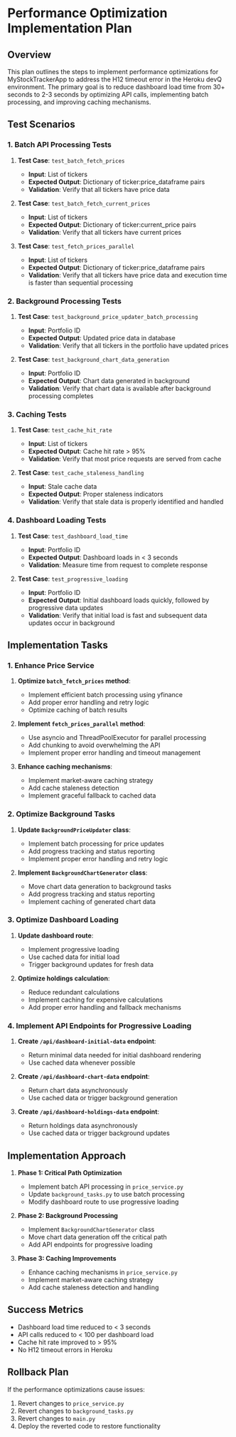 # Performance Optimization Implementation Plan

## Overview

This plan outlines the steps to implement performance optimizations for MyStockTrackerApp to address the H12 timeout error in the Heroku devQ environment. The primary goal is to reduce dashboard load time from 30+ seconds to 2-3 seconds by optimizing API calls, implementing batch processing, and improving caching mechanisms.

## Test Scenarios

### 1. Batch API Processing Tests

1. **Test Case**: `test_batch_fetch_prices`
   - **Input**: List of tickers
   - **Expected Output**: Dictionary of ticker:price_dataframe pairs
   - **Validation**: Verify that all tickers have price data

2. **Test Case**: `test_batch_fetch_current_prices`
   - **Input**: List of tickers
   - **Expected Output**: Dictionary of ticker:current_price pairs
   - **Validation**: Verify that all tickers have current prices

3. **Test Case**: `test_fetch_prices_parallel`
   - **Input**: List of tickers
   - **Expected Output**: Dictionary of ticker:price_dataframe pairs
   - **Validation**: Verify that all tickers have price data and execution time is faster than sequential processing

### 2. Background Processing Tests

1. **Test Case**: `test_background_price_updater_batch_processing`
   - **Input**: Portfolio ID
   - **Expected Output**: Updated price data in database
   - **Validation**: Verify that all tickers in the portfolio have updated prices

2. **Test Case**: `test_background_chart_data_generation`
   - **Input**: Portfolio ID
   - **Expected Output**: Chart data generated in background
   - **Validation**: Verify that chart data is available after background processing completes

### 3. Caching Tests

1. **Test Case**: `test_cache_hit_rate`
   - **Input**: List of tickers
   - **Expected Output**: Cache hit rate > 95%
   - **Validation**: Verify that most price requests are served from cache

2. **Test Case**: `test_cache_staleness_handling`
   - **Input**: Stale cache data
   - **Expected Output**: Proper staleness indicators
   - **Validation**: Verify that stale data is properly identified and handled

### 4. Dashboard Loading Tests

1. **Test Case**: `test_dashboard_load_time`
   - **Input**: Portfolio ID
   - **Expected Output**: Dashboard loads in < 3 seconds
   - **Validation**: Measure time from request to complete response

2. **Test Case**: `test_progressive_loading`
   - **Input**: Portfolio ID
   - **Expected Output**: Initial dashboard loads quickly, followed by progressive data updates
   - **Validation**: Verify that initial load is fast and subsequent data updates occur in background

## Implementation Tasks

### 1. Enhance Price Service

1. **Optimize `batch_fetch_prices` method**:
   - Implement efficient batch processing using yfinance
   - Add proper error handling and retry logic
   - Optimize caching of batch results

2. **Implement `fetch_prices_parallel` method**:
   - Use asyncio and ThreadPoolExecutor for parallel processing
   - Add chunking to avoid overwhelming the API
   - Implement proper error handling and timeout management

3. **Enhance caching mechanisms**:
   - Implement market-aware caching strategy
   - Add cache staleness detection
   - Implement graceful fallback to cached data

### 2. Optimize Background Tasks

1. **Update `BackgroundPriceUpdater` class**:
   - Implement batch processing for price updates
   - Add progress tracking and status reporting
   - Implement proper error handling and retry logic

2. **Implement `BackgroundChartGenerator` class**:
   - Move chart data generation to background tasks
   - Add progress tracking and status reporting
   - Implement caching of generated chart data

### 3. Optimize Dashboard Loading

1. **Update dashboard route**:
   - Implement progressive loading
   - Use cached data for initial load
   - Trigger background updates for fresh data

2. **Optimize holdings calculation**:
   - Reduce redundant calculations
   - Implement caching for expensive calculations
   - Add proper error handling and fallback mechanisms

### 4. Implement API Endpoints for Progressive Loading

1. **Create `/api/dashboard-initial-data` endpoint**:
   - Return minimal data needed for initial dashboard rendering
   - Use cached data whenever possible

2. **Create `/api/dashboard-chart-data` endpoint**:
   - Return chart data asynchronously
   - Use cached data or trigger background generation

3. **Create `/api/dashboard-holdings-data` endpoint**:
   - Return holdings data asynchronously
   - Use cached data or trigger background updates

## Implementation Approach

1. **Phase 1: Critical Path Optimization**
   - Implement batch API processing in `price_service.py`
   - Update `background_tasks.py` to use batch processing
   - Modify dashboard route to use progressive loading

2. **Phase 2: Background Processing**
   - Implement `BackgroundChartGenerator` class
   - Move chart data generation off the critical path
   - Add API endpoints for progressive loading

3. **Phase 3: Caching Improvements**
   - Enhance caching mechanisms in `price_service.py`
   - Implement market-aware caching strategy
   - Add cache staleness detection and handling

## Success Metrics

- Dashboard load time reduced to < 3 seconds
- API calls reduced to < 100 per dashboard load
- Cache hit rate improved to > 95%
- No H12 timeout errors in Heroku

## Rollback Plan

If the performance optimizations cause issues:

1. Revert changes to `price_service.py`
2. Revert changes to `background_tasks.py`
3. Revert changes to `main.py`
4. Deploy the reverted code to restore functionality
